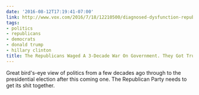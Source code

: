 ```yaml
---
date: '2016-08-12T17:19:41-07:00'
link: http://www.vox.com/2016/7/18/12210500/diagnosed-dysfunction-republican-party
tags:
- politics
- republicans
- democrats
- donald trump
- hillary clinton
title: The Republicans Waged A 3-Decade War On Government. They Got Trump.
---
```


Great bird's-eye view of politics from a few decades ago through to the presidential election after this coming one. The Republican Party needs to get its shit together.
